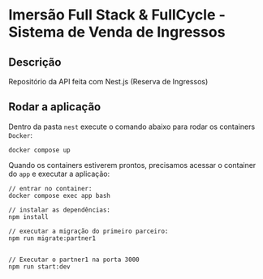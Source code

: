 # Imersão Full Stack & FullCycle - Sistema de Venda de Ingressos

## Descrição

Repositório da API feita com Nest.js (Reserva de Ingressos)

## Rodar a aplicação

Dentro da pasta `nest` execute o comando abaixo para rodar os containers `Docker`:

```
docker compose up
```

Quando os containers estiverem prontos, precisamos acessar o container do `app` e executar a aplicação:

```
// entrar no container:
docker compose exec app bash

// instalar as dependências:
npm install

// executar a migração do primeiro parceiro:
npm run migrate:partner1


// Executar o partner1 na porta 3000
npm run start:dev
```
